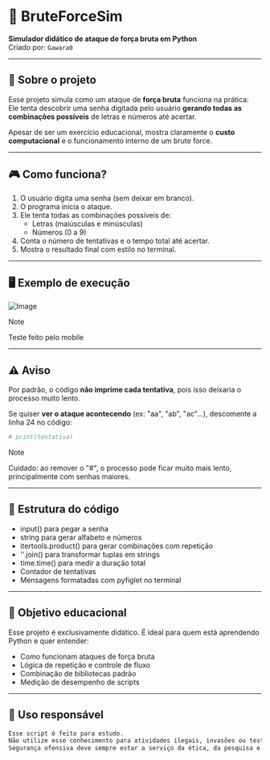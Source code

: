 # 🔐 BruteForceSim

**Simulador didático de ataque de força bruta em Python**  
Criado por: `Gawara0`

---

## 🧠 Sobre o projeto

Esse projeto simula como um ataque de **força bruta** funciona na prática:  
Ele tenta descobrir uma senha digitada pelo usuário **gerando todas as combinações possíveis** de letras e números até acertar.

Apesar de ser um exercício educacional, mostra claramente o **custo computacional** e o funcionamento interno de um brute force.

---

## 🎮 Como funciona?

1. O usuário digita uma senha (sem deixar em branco).
2. O programa inicia o ataque.
3. Ele tenta todas as combinações possíveis de:
   - Letras (maiúsculas e minúsculas)
   - Números (0 a 9)
4. Conta o número de tentativas e o tempo total até acertar.
5. Mostra o resultado final com estilo no terminal.

---

## 🖥️ Exemplo de execução

![Image](https://github.com/user-attachments/assets/2883236a-6e69-42df-a0a2-ea116c0fcda8)
> [!NOTE]
> Teste feito pelo mobile
---

## ⚠️ Aviso

Por padrão, o código **não imprime cada tentativa**, pois isso deixaria o processo muito lento.

Se quiser **ver o ataque acontecendo** (ex: "aa", "ab", "ac"...), descomente a linha 24 no código:

```python
# print(tentativa)
```
> [!NOTE]
> Cuidado: ao remover o "#", o processo pode ficar muito mais lento, principalmente com senhas maiores.

---

## 📂 Estrutura do código
- input() para pegar a senha
- string para gerar alfabeto e números
- itertools.product() para gerar combinações com repetição
- ''.join() para transformar tuplas em strings
- time.time() para medir a duração total
- Contador de tentativas
- Mensagens formatadas com pyfiglet no terminal
---

## 🧪 Objetivo educacional
Esse projeto é exclusivamente didático.
É ideal para quem está aprendendo Python e quer entender:
- Como funcionam ataques de força bruta
- Lógica de repetição e controle de fluxo
- Combinação de bibliotecas padrão
- Medição de desempenho de scripts

---

## 🛑 Uso responsável
```python
Esse script é feito para estudo.
Não utilize esse conhecimento para atividades ilegais, invasões ou testes sem permissão.
Segurança ofensiva deve sempre estar a serviço da ética, da pesquisa e da proteção.
